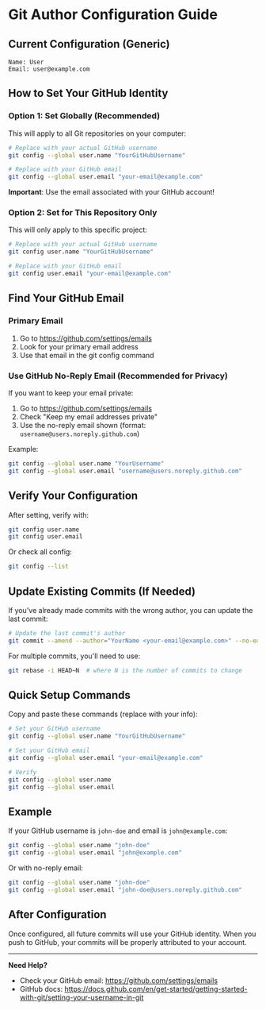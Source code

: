# Git Author Configuration Guide

## Current Configuration (Generic)
```
Name: User
Email: user@example.com
```

## How to Set Your GitHub Identity

### Option 1: Set Globally (Recommended)
This will apply to all Git repositories on your computer:

```bash
# Replace with your actual GitHub username
git config --global user.name "YourGitHubUsername"

# Replace with your GitHub email
git config --global user.email "your-email@example.com"
```

**Important**: Use the email associated with your GitHub account!

### Option 2: Set for This Repository Only
This will only apply to this specific project:

```bash
# Replace with your actual GitHub username
git config user.name "YourGitHubUsername"

# Replace with your GitHub email
git config user.email "your-email@example.com"
```

## Find Your GitHub Email

### Primary Email
1. Go to https://github.com/settings/emails
2. Look for your primary email address
3. Use that email in the git config command

### Use GitHub No-Reply Email (Recommended for Privacy)
If you want to keep your email private:
1. Go to https://github.com/settings/emails
2. Check "Keep my email addresses private"
3. Use the no-reply email shown (format: `username@users.noreply.github.com`)

Example:
```bash
git config --global user.name "YourUsername"
git config --global user.email "username@users.noreply.github.com"
```

## Verify Your Configuration

After setting, verify with:
```bash
git config user.name
git config user.email
```

Or check all config:
```bash
git config --list
```

## Update Existing Commits (If Needed)

If you've already made commits with the wrong author, you can update the last commit:

```bash
# Update the last commit's author
git commit --amend --author="YourName <your-email@example.com>" --no-edit
```

For multiple commits, you'll need to use:
```bash
git rebase -i HEAD~N  # where N is the number of commits to change
```

## Quick Setup Commands

Copy and paste these commands (replace with your info):

```bash
# Set your GitHub username
git config --global user.name "YourGitHubUsername"

# Set your GitHub email
git config --global user.email "your-email@example.com"

# Verify
git config --global user.name
git config --global user.email
```

## Example

If your GitHub username is `john-doe` and email is `john@example.com`:

```bash
git config --global user.name "john-doe"
git config --global user.email "john@example.com"
```

Or with no-reply email:
```bash
git config --global user.name "john-doe"
git config --global user.email "john-doe@users.noreply.github.com"
```

## After Configuration

Once configured, all future commits will use your GitHub identity. When you push to GitHub, your commits will be properly attributed to your account.

---

**Need Help?**
- Check your GitHub email: https://github.com/settings/emails
- GitHub docs: https://docs.github.com/en/get-started/getting-started-with-git/setting-your-username-in-git
